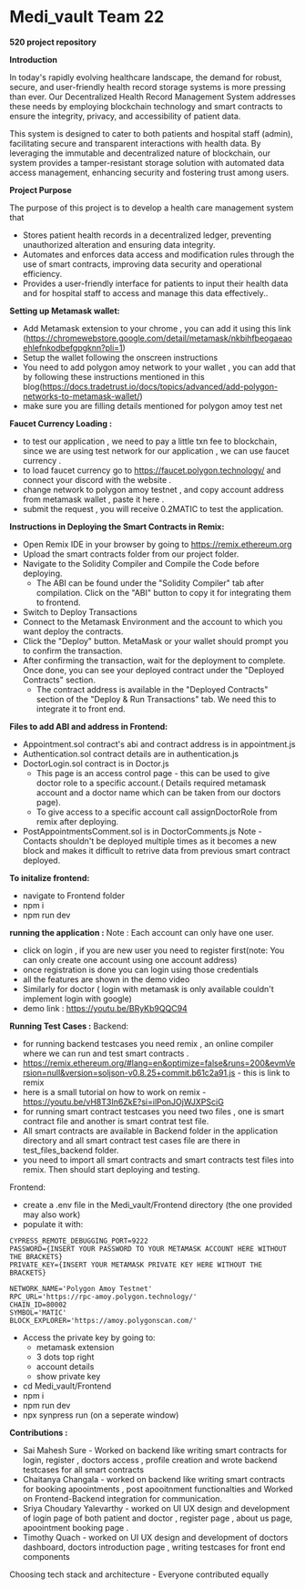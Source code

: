 # Medi_vault Team 22
**520 project repository**

**Introduction**

In today's rapidly evolving healthcare landscape, the demand for robust,
secure, and user-friendly health record storage systems is more pressing than ever. Our Decentralized Health Record Management System addresses these needs by employing blockchain technology and smart contracts to ensure the integrity, privacy, and accessibility of patient data.

This system is designed to cater to both patients and hospital staff (admin), facilitating secure and transparent interactions with health data. By leveraging the immutable and decentralized nature of blockchain, our system provides a tamper-resistant storage solution with automated data access management, enhancing security and fostering trust among users.

**Project Purpose**

The purpose of this project is to develop a health care management system that

- Stores patient health records in a decentralized ledger, preventing unauthorized alteration and ensuring data integrity.
- Automates and enforces data access and modification rules through the use of smart contracts, improving data security and operational efficiency.
- Provides a user-friendly interface for patients to input their health data and for hospital staff to access and manage this data effectively..

 **Setting up Metamask wallet:** 
- Add Metamask extension to your chrome , you can add it using this link (https://chromewebstore.google.com/detail/metamask/nkbihfbeogaeaoehlefnkodbefgpgknn?pli=1)
- Setup the wallet following the onscreen instructions 
- You need to add polygon amoy network to your wallet , you can add that by following these instructions mentioned in this blog(https://docs.tradetrust.io/docs/topics/advanced/add-polygon-networks-to-metamask-wallet/)
- make sure you are filling details mentioned for polygon amoy test net


**Faucet Currency Loading :**

- to test our application , we need to pay a little txn fee to blockchain, since we are using test network for our application , we can use faucet currency .
-  to load faucet currency go to https://faucet.polygon.technology/ and connect your discord with the website .
- change network to polygon amoy testnet , and copy account address from metamask wallet , paste it here .
- submit the request , you will receive 0.2MATIC to test the application.

**Instructions in Deploying the Smart Contracts in Remix:**
- Open Remix IDE in your browser by going to https://remix.ethereum.org
- Upload the smart contracts folder from our project folder.
- Navigate to the Solidity Compiler and Compile the Code before deploying.
  - The ABI can be found under the "Solidity Compiler" tab after compilation. Click on the "ABI" button to copy it for integrating them to frontend. 
- Switch to Deploy Transactions
- Connect to the Metamask Environment and the account to which you want deploy the contracts.
- Click the "Deploy" button. MetaMask or your wallet should prompt you to confirm the transaction.
- After confirming the transaction, wait for the deployment to complete. Once done, you can see your deployed contract under the "Deployed Contracts" section.
  - The contract address is available in the "Deployed Contracts" section of the "Deploy & Run Transactions" tab. We need this to integrate it to front end.
  
**Files to add ABI and address in Frontend:**
- Appointment.sol contract's abi and contract address is in appointment.js
- Authentication.sol contract details are in authentication.js
- DoctorLogin.sol contract is in Doctor.js
  - This page is an access control page - this can be used to give doctor role to a specific account.( Details required metamask account and a doctor name which can be taken from our doctors page). 
  - To give access to a specific account call assignDoctorRole from remix after deploying.
- PostAppointmentsComment.sol is in DoctorComments.js
Note - Contacts shouldn't be deployed multiple times as it becomes a new block and makes it difficult to retrive data from previous smart contract deployed.

**To initalize frontend:**
- navigate to Frontend folder
- npm i
- npm run dev

**running the application :**
Note : Each account can only have one user.
- click on login , if you are new user you need to register first(note: You can only create one account using one account address)
- once registration is done you can login using those credentials 
- all the features are shown in the demo video
- Similarly for doctor ( login with metamask is only available couldn't implement login with google)
- demo link : https://youtu.be/BRyKb9QQC94


**Running Test Cases :**
Backend:
- for running backend testcases you need remix , an online compiler where we can run and test smart contracts .
- https://remix.ethereum.org/#lang=en&optimize=false&runs=200&evmVersion=null&version=soljson-v0.8.25+commit.b61c2a91.js -  this is link to remix 
- here is a small tutorial on how to work on remix -https://youtu.be/vH8T3In6ZkE?si=ilPonJOjWJXPSciG
- for running smart contract testcases you need two files , one is smart contract file and another is smart contrat test file.
- All smart contracts are available in Backend folder in the application directory and all smart contract test cases file are there in test_files_backend folder.
- you need to import all smart contracts and smart contracts test files into remix. Then should start deploying and testing.


Frontend:
- create a .env file in the Medi_vault/Frontend directory (the one provided may also work)
- populate it with:
```
CYPRESS_REMOTE_DEBUGGING_PORT=9222
PASSWORD={INSERT YOUR PASSWORD TO YOUR METAMASK ACCOUNT HERE WITHOUT THE BRACKETS}
PRIVATE_KEY={INSERT YOUR METAMASK PRIVATE KEY HERE WITHOUT THE BRACKETS}

NETWORK_NAME='Polygon Amoy Testnet'
RPC_URL='https://rpc-amoy.polygon.technology/'
CHAIN_ID=80002
SYMBOL='MATIC'
BLOCK_EXPLORER='https://amoy.polygonscan.com/'
```
- Access the private key by going to:
  - metamask extension
  - 3 dots top right
  - account details
  - show private key
- cd Medi_vault/Frontend
- npm i
- npm run dev
- npx synpress run (on a seperate window)

**Contributions :**

- Sai Mahesh Sure - Worked on backend like writing smart contracts for login, register , doctors access , profile creation and wrote backend testcases for all smart contracts
- Chaitanya Changala - worked on backend like writing smart contracts for booking apoointments , post apooitnment functionalties and Worked on Frontend-Backend integration for communication.
- Sriya Choudary Yalevarthy - worked on UI UX design and development of login page of both patient and doctor , register page , about us page, apoointment booking page .
- Timothy Quach - worked on UI UX design and development of doctors dashboard, doctors introduction page , writing testcases for front end components

Choosing tech stack and architecture - Everyone contributed equally


